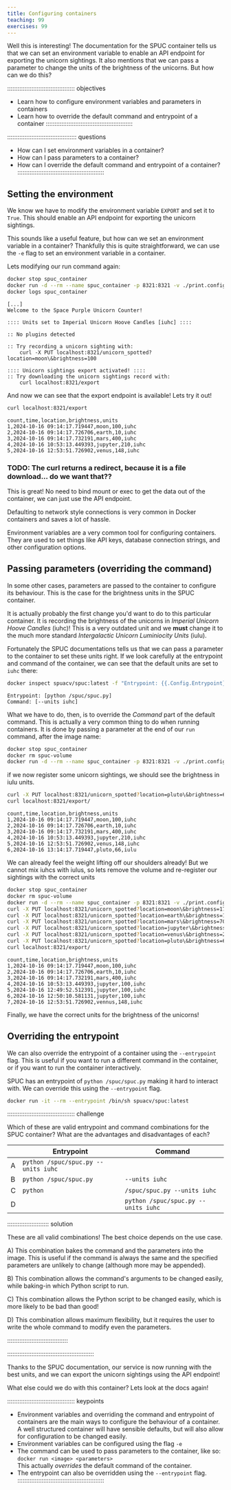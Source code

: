 ```yaml
---
title: Configuring containers
teaching: 99
exercises: 99
---
```


Well this is interesting!
The documentation for the SPUC container tells us that we can set an environment variable to enable an API endpoint for exporting the unicorn sightings.
It also mentions that we can pass a parameter to change the units of the brightness of the unicorns.
But how can we do this?

::::::::::::::::::::::::::::::::::::::: objectives
- Learn how to configure environment variables and parameters in containers
- Learn how to override the default command and entrypoint of a container
::::::::::::::::::::::::::::::::::::::::::::::::::

:::::::::::::::::::::::::::::::::::::::: questions
- How can I set environment variables in a container?
- How can I pass parameters to a container?
- How can I override the default command and entrypoint of a container?
::::::::::::::::::::::::::::::::::::::::::::::::::

## Setting the environment

We know we have to modify the environment variable `EXPORT` and set it to `True`.
This should enable an API endpoint for exporting the unicorn sightings.

This sounds like a useful feature, but how can we set an environment variable in a container?
Thankfully this is quite straightforward, we can use the `-e` flag to set an environment variable in a container.

Lets modifying our run command again:

```bash
docker stop spuc_container
docker run -d --rm --name spuc_container -p 8321:8321 -v ./print.config:/spuc/config/print.config -v spuc-volume:/spuc/output -e EXPORT=true spuacv/spuc:latest
docker logs spuc_container
```
```output
[...]
Welcome to the Space Purple Unicorn Counter!

:::: Units set to Imperial Unicorn Hoove Candles [iuhc] ::::

:: No plugins detected

:: Try recording a unicorn sighting with:
    curl -X PUT localhost:8321/unicorn_spotted?location=moon\&brightness=100

:::: Unicorn sightings export activated! ::::
:: Try downloading the unicorn sightings record with:
    curl localhost:8321/export
```

And now we can see that the export endpoint is available!
Lets try it out!
```bash
curl localhost:8321/export
```
```output
count,time,location,brightness,units
1,2024-10-16 09:14:17.719447,moon,100,iuhc
2,2024-10-16 09:14:17.726706,earth,10,iuhc
3,2024-10-16 09:14:17.732191,mars,400,iuhc
4,2024-10-16 10:53:13.449393,jupyter,210,iuhc
5,2024-10-16 12:53:51.726902,venus,148,iuhc
```
### TODO: The curl returns a redirect, because it is a file download... do we want that??

This is great! No need to bind mount or exec to get the data out of the container, we can just use the API endpoint.

Defaulting to network style connections is very common in Docker containers and saves a lot of hassle.

Environment variables are a very common tool for configuring containers.
They are used to set things like API keys, database connection strings, and other configuration options.

## Passing parameters (overriding the command)

In some other cases, parameters are passed to the container to configure its behaviour.
This is the case for the brightness units in the SPUC container.

It is actually probably the first change you'd want to do to this particular container.
It is recording the brightness of the unicorns in *Imperial Unicorn Hoove Candles* (iuhc)!
This is a very outdated unit and we **must** change it to the much more standard *Intergalactic Unicorn Luminiocity Units* (iulu).

Fortunately the SPUC documentations tells us that we can pass a parameter to the container to set these units right.
If we look carefully at the entrypoint and command of the container, we can see that the default units are set to `iuhc` there:
```bash
docker inspect spuacv/spuc:latest -f "Entrypoint: {{.Config.Entrypoint}}\nCommand: {{.Config.Cmd}}"
```
```output
Entrypoint: [python /spuc/spuc.py]
Command: [--units iuhc]
```

What we have to do, then, is to override the *Command* part of the default command.
This is actually a very common thing to do when running containers.
It is done by passing a parameter at the end of our `run` command, after the image name:
```bash
docker stop spuc_container
docker rm spuc-volume
docker run -d --rm --name spuc_container -p 8321:8321 -v ./print.config:/spuc/config/print.config -v spuc-volume:/spuc/output -e EXPORT=true spuacv/spuc:latest --units iulu
```

if we now register some unicorn sightings, we should see the brightness in iulu units.
```bash
curl -X PUT localhost:8321/unicorn_spotted?location=pluto\&brightness=66
curl localhost:8321/export/
```
```output
count,time,location,brightness,units
1,2024-10-16 09:14:17.719447,moon,100,iuhc
2,2024-10-16 09:14:17.726706,earth,10,iuhc
3,2024-10-16 09:14:17.732191,mars,400,iuhc
4,2024-10-16 10:53:13.449393,jupyter,210,iuhc
5,2024-10-16 12:53:51.726902,venus,148,iuhc
6,2024-10-16 13:14:17.719447,pluto,66,iulu
```

We can already feel the weight lifting off our shoulders already!
But we cannot mix iuhcs with iulus, so lets remove the volume and re-register our sightings with the correct units
```bash
docker stop spuc_container
docker rm spuc-volume
docker run -d --rm --name spuc_container -p 8321:8321 -v ./print.config:/spuc/config/print.config -v spuc-volume:/spuc/output -e EXPORT=true spuacv/spuc:latest --units iulu
curl -X PUT localhost:8321/unicorn_spotted?location=moon\&brightness=177
curl -X PUT localhost:8321/unicorn_spotted?location=earth\&brightness=18
curl -X PUT localhost:8321/unicorn_spotted?location=mars\&brightness=709
curl -X PUT localhost:8321/unicorn_spotted?location=jupyter\&brightness=372
curl -X PUT localhost:8321/unicorn_spotted?location=venus\&brightness=262
curl -X PUT localhost:8321/unicorn_spotted?location=pluto\&brightness=66
curl localhost:8321/export/
```
```output
count,time,location,brightness,units
1,2024-10-16 09:14:17.719447,moon,100,iuhc
2,2024-10-16 09:14:17.726706,earth,10,iuhc
3,2024-10-16 09:14:17.732191,mars,400,iuhc
4,2024-10-16 10:53:13.449393,jupyter,100,iuhc
5,2024-10-16 12:49:52.512391,jupyter,100,iuhc
6,2024-10-16 12:50:10.581131,jupyter,100,iuhc
7,2024-10-16 12:53:51.726902,vennus,148,iuhc
```

Finally, we have the correct units for the brightness of the unicorns!

## Overriding the entrypoint

We can also override the entrypoint of a container using the `--entrypoint` flag.
This is useful if you want to run a different command in the container, or if you want to run the container interactively.

SPUC has an entrypoint of `python /spuc/spuc.py` making it hard to interact with.
We can override this using the `--entrypoint` flag.

```bash
docker run -it --rm --entrypoint /bin/sh spuacv/spuc:latest
```

::::::::::::::::::::::::::::::::::::::: challenge

Which of these are valid entrypoint and command combinations for the SPUC container? What are the advantages and disadvantages of each?

|   | Entrypoint                          | Command                             |
|---|-------------------------------------|-------------------------------------|
| A | `python /spuc/spuc.py --units iuhc` |                                     |
| B | `python /spuc/spuc.py`              | `--units iuhc`                      |
| C | `python`                            | `/spuc/spuc.py --units iuhc`        |
| D |                                     | `python /spuc/spuc.py --units iuhc` |

:::::::::::::::::::::::: solution

These are all valid combinations! The best choice depends on the use case.

A) This combination bakes the command and the parameters into the image.
   This is useful if the command is always the same and the specified parameters are unlikely to change (although more may be appended).

B) This combination allows the command's arguments to be changed easily, while baking-in which Python script to run.

C) This combination allows the Python script to be changed easily, which is more likely to be bad than good!

D) This combination allows maximum flexibility, but it requires the user to write the whole command to modify even the parameters.

:::::::::::::::::::::::::::::::::::

::::::::::::::::::::::::::::::::::::::::::::::::::

Thanks to the SPUC documentation, our service is now running with the best units, and we can export the unicorn sightings using the API endpoint!

What else could we do with this container? Lets look at the docs again!

::::::::::::::::::::::::::::::::::::::: keypoints
- Environment variables and overriding the command and entrypoint of containers are the main ways to configure the behaviour of a container.
  A well structured container will have sensible defaults, but will also allow for configuration to be changed easily.
- Environment variables can be configured using the flag `-e`
- The command can be used to pass parameters to the container, like so:  
  `docker run <image> <parameters>`  
  This actually *overrides* the default command of the container.
- The entrypoint can also be overridden using the `--entrypoint` flag.
::::::::::::::::::::::::::::::::::::::::::::::::::
